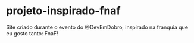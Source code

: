 # projeto-inspirado-fnaf
 Site criado durante o evento do @DevEmDobro, inspirado na franquia que eu gosto tanto: FnaF!
